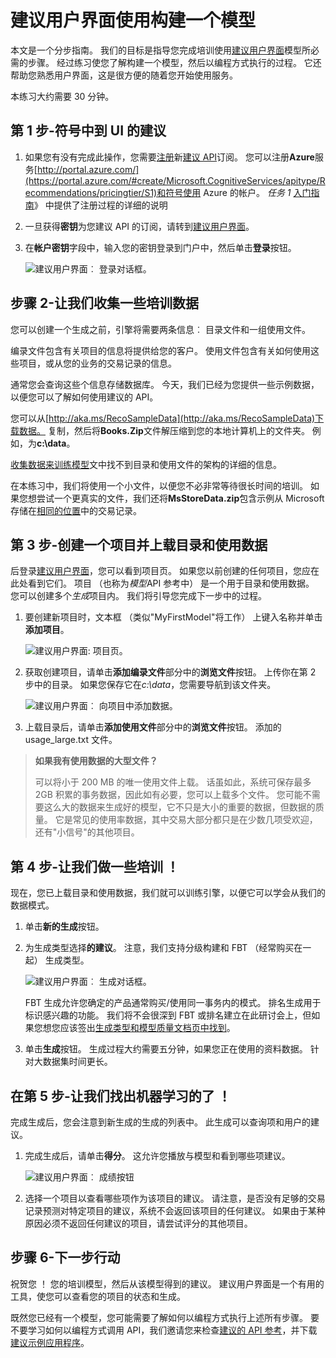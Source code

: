 <properties
    pageTitle="Recommnendations 用户界面构建模型 |Microsoft Azure"
    description="Azure 的机器学习建议-建议用户界面使用构建一个模型"
    services="cognitive-services"
    documentationCenter=""
    authors="luiscabrer"
    manager="jhubbard"
    editor="cgronlun"/>

<tags
    ms.service="cognitive-services"
    ms.workload="data-services"
    ms.tgt_pltfrm="na"
    ms.devlang="na"
    ms.topic="article"
    ms.date="10/11/2016"
    ms.author="luisca"/>

# <a name="building-a-model-with-the-recommendations-ui"></a>建议用户界面使用构建一个模型

本文是一个分步指南。 我们的目标是指导您完成培训使用[建议用户界面](https://recommendations-portal.azurewebsites.net/)模型所必需的步骤。
经过练习使您了解构建一个模型，然后以编程方式执行的过程。 它还帮助您熟悉用户界面，这是很方便的随着您开始使用服务。

本练习大约需要 30 分钟。

<a name="Step1"></a>
## <a name="step-1---sign-in-to-the-recommendations-ui"></a>第 1 步-符号中到 UI 的建议 ##

1. 如果您有没有完成此操作，您需要[注册](https://portal.azure.com/#create/Microsoft.CognitiveServices/apitype/Recommendations/pricingtier/S1)新[建议 API](https://www.microsoft.com/cognitive-services/en-us/recommendations-api)订阅。 您可以注册**Azure**服务[http://portal.azure.com/](https://portal.azure.com/#create/Microsoft.CognitiveServices/apitype/Recommendations/pricingtier/S1)和符号使用 Azure 的帐户。 *任务 1* [入门指南](cognitive-services-recommendations-quick-start.md)》 中提供了注册过程的详细的说明 

1. 一旦获得**密钥**为您建议 API 的订阅，请转到[建议用户界面](https://recommendations-portal.azurewebsites.net/)。 

1. 在**帐户密钥**字段中，输入您的密钥登录到门户中，然后单击**登录**按钮。

    ![建议用户界面︰ 登录对话框。][reco_signin]


<a name="Step2"></a>
## <a name="step-2---lets-gather-some-training-data"></a>步骤 2-让我们收集一些培训数据 ##

您可以创建一个生成之前，引擎将需要两条信息︰ 目录文件和一组使用文件。 

编录文件包含有关项目的信息将提供给您的客户。 使用文件包含有关如何使用这些项目，或从您的业务的交易记录的信息。

通常您会查询这些个信息存储数据库。 今天，我们已经为您提供一些示例数据，以便您可以了解如何使用建议的 API。

您可以从[http://aka.ms/RecoSampleData](http://aka.ms/RecoSampleData)下载数据。 复制，然后将**Books.Zip**文件解压缩到您的本地计算机上的文件夹。 例如，为**c:\data**。

[收集数据来训练模型](cognitive-services-recommendations-collecting-data.md)文中找不到目录和使用文件的架构的详细的信息。
 
在本练习中，我们将使用一个小文件，以便您不必非常等待很长时间的培训。 如果您想尝试一个更真实的文件，我们还将**MsStoreData.zip**包含示例从 Microsoft 存储在[相同的位置](http://aka.ms/RecoSampleData)中的交易记录。

<a name="Step3"></a>
## <a name="step-3---create-a-project-and-upload-catalog-and-usage-data"></a>第 3 步-创建一个项目并上载目录和使用数据 ##

后登录[建议用户界面](https://recommendations-portal.azurewebsites.net/)，您可以看到项目页。 如果您以前创建的任何项目，您应在此处看到它们。
项目 （也称为*模型*API 参考中） 是一个用于目录和使用数据。 您可以创建多个*生成*项目内。 我们将引导您完成下一步中的过程。

1. 要创建新项目时，文本框 （类似"MyFirstModel"将工作） 上键入名称并单击**添加项目**。
 
    ![建议用户界面: 项目页。][reco_projects]

1. 获取创建项目，请单击**添加编录文件**部分中的**浏览文件**按钮。 上传你在第 2 步中的目录。 如果您保存它在*c:\data*，您需要导航到该文件夹。

    ![建议用户界面︰ 向项目中添加数据。][reco_firstmodel]

1. 上载目录后，请单击**添加使用文件**部分中的**浏览文件**按钮。 添加的 usage_large.txt 文件。

> **如果我有使用数据的大型文件？**
>
> 可以将小于 200 MB 的唯一使用文件上载。 话虽如此，系统可保存最多 2GB 积累的事务数据，因此如有必要，您可以上载多个文件。
> 您可能不需要这么大的数据来生成好的模型，它不只是大小的重要的数据，但数据的质量。 它是常见的使用率数据，其中交易大部分都只是在少数几项受欢迎，还有"小信号"的其他项目。

<a name="Step4"></a>
## <a name="step-4---lets-do-some-training"></a>第 4 步-让我们做一些培训 ！ ##

现在，您已上载目录和使用数据，我们就可以训练引擎，以便它可以学会从我们的数据模式。

1.  单击**新的生成**按钮。

1.  为生成类型选择**的建议**。 注意，我们支持分级构建和 FBT （经常购买在一起） 生成类型。

    ![建议用户界面︰ 生成对话框。][reco_build_dialog.png]


    FBT 生成允许您确定的产品通常购买/使用同一事务内的模式。
    排名生成用于标识感兴趣的功能。 
    我们将不会很深到 FBT 或排名建立在此研讨会上，但如果您想您应该签出[生成类型和模型质量文档页中找到](cognitive-services-recommendations-buildtypes.md)。

1. 单击**生成**按钮。 生成过程大约需要五分钟，如果您正在使用的资料数据。 针对大数据集时间更长。

<a name="Step5"></a>
## <a name="step-5---lets-find-out-what-the-machine-learned"></a>在第 5 步-让我们找出机器学习的了 ！ ##

完成生成后，您会注意到新生成的生成的列表中。 此生成可以查询项和用户的建议。

1. 完成生成后，请单击**得分**。 这允许您播放与模型和看到哪些项建议。

    ![建议用户界面︰ 成绩按钮][reco_score_button]

1. 选择一个项目以查看哪些项作为该项目的建议。 请注意，是否没有足够的交易记录预测对特定项目的建议，系统不会返回该项目的任何建议。  如果由于某种原因必须不返回任何建议的项目，请尝试评分的其他项目。

<a name="Step6"></a>
## <a name="step-6---next-steps"></a>步骤 6-下一步行动 ##
祝贺您 ！ 您的培训模型，然后从该模型得到的建议。  建议用户界面是一个有用的工具，使您可以查看您的项目的状态和生成。 

既然您已经有一个模型，您可能需要了解如何以编程方式执行上述所有步骤。 要不要学习如何以编程方式调用 API，我们邀请您来检查[建议的 API 参考](http://go.microsoft.com/fwlink/?LinkId=759348)，并下载[建议示例应用程序](http://go.microsoft.com/fwlink/?LinkID=759344)。


[reco_signin]:../media/cognitive-services/reco_signin.PNG
[reco_projects]:../media/cognitive-services/reco_projects.PNG
[reco_firstmodel]:../media/cognitive-services/reco_firstmodel.png
[reco_build_dialog.png]:../media/cognitive-services/reco_build_dialog.png
[reco_score_button]:../media/cognitive-services/reco_score_button.png
